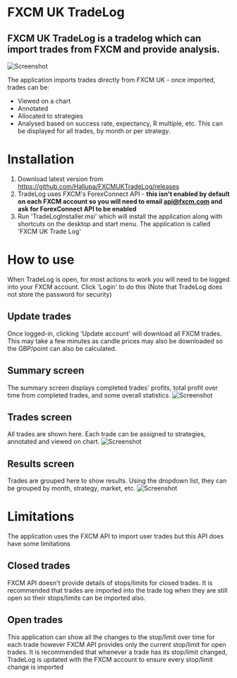 # FXCM UK TradeLog

## FXCM UK TradeLog is a tradelog which can import trades from FXCM and provide analysis.
![Screenshot](https://github.com/Hallupa/FXCMUKTradeLog/blob/master/Docs/Images/TradesScreen.PNG)

The application imports trades directly from FXCM UK - once imported, trades can be:
* Viewed on a chart
* Annotated
* Allocated to strategies
* Analysed based on success rate, expectancy, R multiple, etc. This can be displayed for all trades, by month or per strategy.

# Installation
1. Download latest version from https://github.com/Hallupa/FXCMUKTradeLog/releases
2. TradeLog uses FXCM's ForexConnect API - **this isn't enabled by default on each FXCM account so you will need to email api@fxcm.com and ask for ForexConnect API to be enabled**
3. Run 'TradeLogInstaller.msi' which will install the application along with shortcuts on the desktop and start menu. The application is called 'FXCM UK Trade Log'

# How to use
When TradeLog is open, for most actions to work you will need to be logged into your FXCM account. Click 'Login' to do this (Note that TradeLog does not store the password for security)
## Update trades
Once logged-in, clicking 'Update account' will download all FXCM trades. This may take a few minutes as candle prices may also be downloaded so the GBP/point can also be calculated.
## Summary screen
The summary screen displays completed trades' profits, total profit over time from completed trades, and some overall statistics.
![Screenshot](https://github.com/Hallupa/FXCMUKTradeLog/blob/master/Docs/Images/SummaryScreen.PNG)
## Trades screen
All trades are shown here. Each trade can be assigned to strategies, annotated and viewed on chart.
![Screenshot](https://github.com/Hallupa/FXCMUKTradeLog/blob/master/Docs/Images/TradesScreen.PNG)
## Results screen
Trades are grouped here to show results. Using the dropdown list, they can be grouped by month, strategy, market, etc.
![Screenshot](https://github.com/Hallupa/FXCMUKTradeLog/blob/master/Docs/Images/ResultsScreen.PNG)

# Limitations
The application uses the FXCM API to import user trades but this API does have some limitations
## Closed trades
FXCM API doesn't provide details of stops/limits for closed trades.
It is recommended that trades are imported into the trade log when they are still open so their stops/limits can be imported also.
## Open trades
This application can show all the changes to the stop/limit over time for each trade however FXCM API provides only the current stop/limit for open trades.
It is recommended that whenever a trade has its stop/limit changed, TradeLog is updated with the FXCM account to ensure every stop/limit change is imported

